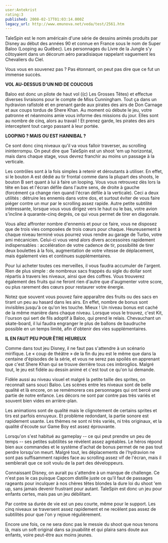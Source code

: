 ```yaml
---
user:Antekrist
rating:3
published: 2008-02-17T01:03:14.000Z
legacy_url: http://www.emunova.net/veda/test/2561.htm
---
```

TaleSpin est le nom américain d'une série de dessins animés produits par Disney au début des années 90 et connue en France sous le nom de Super Baloo (Looping au Québec). Les personnages du Livre de la Jungle s'y côtoyaient dans un décorum aéro paradisiaque rappelant vaguement les Chevaliers du Ciel.  

Vous vous en souvenez pas ? Pas étonnant, on peut pas dire que ce fut un immense succès.  

  

**VOL AU-DESSUS D'UN NID DE COUCOUS**  

Baloo est donc un pilote de haut vol ((c) Les Grosses Têtes) et effectue diverses livraisons pour le compte de Miss Cunningham. Tout ça dans un hydravion rafistolé et en prenant garde aux pirates des airs de Don Carnage et aux coups tordus de Shere Khan. Au moment où débute le jeu, votre patronne et néanmoins amie vous informe des missions du jour. Elles sont au nombre de cinq, alors au travail ! Et prenez garde, les pirates des airs interceptent tout cargo passant à leur portée.  

  

**LOOPING ? MAIS OU EST HANNIBAL ?**  

Ce sont donc cinq niveaux qu'il va vous falloir traverser, au scrolling ininterrompu. On peut dire que TaleSpin est un shoot 'em up horizontal, mais dans chaque stage, vous devrez franchir au moins un passage à la verticale.  

Les contrôles sont à la fois simples à retenir et déroutants à utiliser. En effet, si le bouton A est dédié au tir frontal comme dans la plupart des shoots, le bouton B sert quant à lui à faire un looping. Vous vous retrouvez dès lors la tête en bas et l'écran défile dans l'autre sens, de droite à gauche (forcément ça change rien quand l'écran défile à la verticale). Ceci a deux utilités : détruire les ennemis dans votre dos, et surtout éviter de vous faire piéger contre un mur par le scrolling assez rapide. Autre petite subtilité intéressante, lorsque vous vous dirigez vers le haut ou le bas, votre avion s'incline à quarante-cinq degrés, ce qui vous permet de tirer en diagonale.  

Vous allez affronter nombre d'ennemis et pour ce faire, vous ne disposez que de trois vies composées de trois cœurs pour chaque. Heureusement à chaque niveau terminé vous pourrez vous rendre au garage de Turbo, votre ami mécanicien. Celui-ci vous vend alors divers accessoires rapidement indispensables : accélération de votre cadence de tir, possibilité de tirer deux boulettes à la fois, augmentation de votre vitesse de déplacement, mais également vies et continues supplémentaires.  

Pour lui acheter toutes ces merveilles, il vous faudra accumuler de l'argent. Rien de plus simple : de nombreux sacs frappés du sigle du dollar sont répartis à travers les niveaux, ainsi que des coffres. Vous trouverez également des fruits qui ne feront rien d'autre que d'augmenter votre score, ou plus rarement des cœurs pour restaurer votre énergie.  

Notez que souvent vous pouvez faire apparaître des fruits ou des sacs en tirant un peu au hasard dans les airs. En effet, nombre de bonus sont invisibles jusqu'à ce qu'on les touche. Mieux ! Un niveau bonus est caché de la même manière dans chaque niveau. Lorsque vous le trouvez, c'est Kit, l'ourson qui sert de fils adoptif à Baloo, qui prend le relais. Chevauchant un skate-board, il lui faudra engranger le plus de ballons de baudruche possible en un temps limité, afin d'obtenir des vies supplémentaires.  

  

**IL EN FAUT PEU POUR ÊTRE HEUREUX**  

Comme dans tout jeu Disney, il ne faut pas s'attendre à un scénario mirifique. Le « coup de théâtre » de la fin du jeu est le même que dans la centaine d'épisodes de la série, et vous ne serez pas spoilés en apprenant que c'est Shere Khan qui se trouve derrière tous ces imbroglios. Malgré tout, le jeu est fidèle au dessin animé et c'est tout ce qu'on lui demande.  

Fidèle aussi au niveau visuel et malgré la petite taille des sprites, on reconnaît sans souci Baloo. Les scènes entre les niveaux sont de belle qualité et là encore, on se remémorera ces personnages qui ont bercé une partie de notre enfance. Les décors ne sont par contre pas très variés et souvent bien vides en arrière-plan.   

Les animations sont de qualité mais le clignotement de certains sprites et tirs est parfois ennuyeux. Et problème redondant, la partie sonore est rapidement usante. Les thèmes ne sont ni très variés, ni très originaux, et la qualité d'écoute sur Game Boy est assez éprouvante.  

Lorsqu'on s'est habitué au gameplay -- ce qui peut prendre un peu de temps -- ses petites subtilités se révèlent assez agréables. Le héros répond bien aux commandes et le système d'achat de bonus permet de ne pas tout perdre lorsqu'on meurt. Malgré tout, les déplacements de l'hydravion ne sont pas suffisamment rapides face au scrolling assez vif de l'écran, mais il semblerait que ce soit voulu de la part des développeurs.  

Connaissant Disney, on aurait pu s'attendre à un manque de challenge. Ce n'est pas le cas puisque Capcom distille juste ce qu'il faut de passages rageants pour inculquer à nos chères têtes blondes la dure loi du shoot 'em up, sans jamais devenir frustrant pour autant. TaleSpin est donc un jeu pour enfants certes, mais pas un jeu débilitant.  

Par contre sa durée de vie est un peu courte, même pour le support. Les cinq niveaux se traversent assez rapidement et ne recèlent pas assez de subtilités pour que l'on y rejoue régulièrement.  

  

Encore une fois, ce ne sera donc pas le messie du shoot que nous tenons là, mais un soft original dans sa jouabilité et qui plaira sans doute aux enfants, voire peut-être aux moins jeunes.